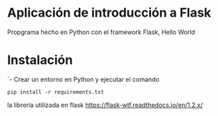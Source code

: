 # Aplicación de introducción a Flask

Propgrama hecho en Python con el framework Flask, Hello World

# Instalación 
´- Crear un entorno en Python y ejecutar el comando
```
pip install -r requirements.txt
```
la librería utilizada en flask https://flask-wtf.readthedocs.io/en/1.2.x/
